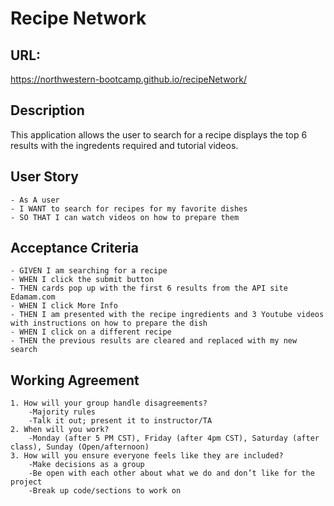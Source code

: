 # Recipe Network

## URL:
https://northwestern-bootcamp.github.io/recipeNetwork/


## Description
This application allows the user to search for a recipe displays the top 6 results with the ingredents required and tutorial videos.

## User Story
```
- As A user
- I WANT to search for recipes for my favorite dishes
- SO THAT I can watch videos on how to prepare them
```

## Acceptance Criteria
```
- GIVEN I am searching for a recipe
- WHEN I click the submit button
- THEN cards pop up with the first 6 results from the API site Edamam.com
- WHEN I click More Info
- THEN I am presented with the recipe ingredients and 3 Youtube videos with instructions on how to prepare the dish
- WHEN I click on a different recipe
- THEN the previous results are cleared and replaced with my new search
```

## Working Agreement
```
1. How will your group handle disagreements?
    -Majority rules
    -Talk it out; present it to instructor/TA
2. When will you work?
    -Monday (after 5 PM CST), Friday (after 4pm CST), Saturday (after class), Sunday (Open/afternoon)
3. How will you ensure everyone feels like they are included?
    -Make decisions as a group
    -Be open with each other about what we do and don’t like for the project
    -Break up code/sections to work on
```